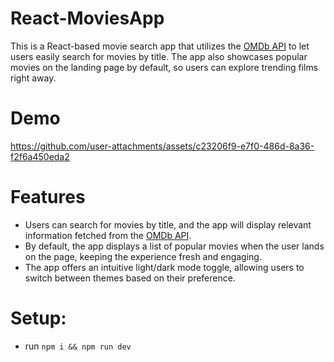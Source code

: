 # React-MoviesApp
This is a React-based movie search app that utilizes the [OMDb API](https://www.omdbapi.com/) to let users easily search for movies by title. The app also showcases popular movies on the landing page by default, so users can explore trending films right away.



# Demo
https://github.com/user-attachments/assets/c23206f9-e7f0-486d-8a36-f2f6a450eda2



# Features
- Users can search for movies by title, and the app will display relevant information fetched from the [OMDb API](https://www.omdbapi.com/).
- By default, the app displays a list of popular movies when the user lands on the page, keeping the experience fresh and engaging.
- The app offers an intuitive light/dark mode toggle, allowing users to switch between themes based on their preference.

# Setup:
- run `npm i && npm run dev`
